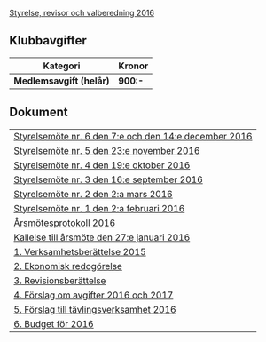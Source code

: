 [Styrelse, revisor och valberedning 2016](SENIOR/htmfiler/seniorstyrelse_2016.pdf)
## Klubbavgifter

Kategori|Kronor
---|---
<b>Medlemsavgift (helår)</b>|<b>900:-</b>

## Dokument
| |
|-|
|[Styrelsemöte nr. 6 den 7:e och den 14:e december 2016](SENIOR/htmfiler/Protokoll_SrS_nr6_2016.pdf)|
|[Styrelsemöte nr. 5 den 23:e november 2016](SENIOR/htmfiler/Protokoll_SrS_nr5_2016.pdf)|
|[Styrelsemöte nr. 4 den 19:e oktober 2016](SENIOR/htmfiler/Protokoll_SrS_nr4_2016_ny.pdf)|
|[Styrelsemöte nr. 3 den 16:e september 2016](SENIOR/htmfiler/Protokoll_SrS_nr3_2016.pdf)|
|[Styrelsemöte nr. 2 den 2:a mars 2016](SENIOR/htmfiler/Protokoll_SrS_nr2_2016.pdf)|
|[Styrelsemöte nr. 1 den 2:a februari 2016](SENIOR/htmfiler/Protokoll_SrS_nr1_2016.pdf)|
|[Årsmötesprotokoll 2016](SENIOR/htmfiler/arsmote_protokoll_2016.pdf)|
|[Kallelse till årsmöte den 27:e januari 2016](SENIOR/htmfiler/kallelse_SrS_arsmote_2016.pdf)|
|[1. Verksamhetsberättelse 2015](SENIOR/htmfiler/bilaga1_verksamhet_2015.pdf)|
|[2. Ekonomisk redogörelse](SENIOR/htmfiler/bilaga2_ekonomi_2015.pdf)|
|[3. Revisionsberättelse](SENIOR/htmfiler/bilaga3_revision_2015.pdf)|
|[4. Förslag om avgifter 2016 och 2017](SENIOR/htmfiler/bilaga4_avgiftspolicy_2016.pdf)|
|[5. Förslag till tävlingsverksamhet 2016](SENIOR/htmfiler/bilaga5_verksamhetforslag_2016.pdf)|
|[6. Budget för 2016](SENIOR/htmfiler/bilaga6_budget_2016.pdf)|


